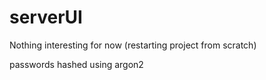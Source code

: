 # serverUI
Nothing interesting for now (restarting project from scratch)

passwords hashed using argon2
